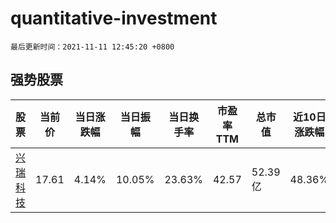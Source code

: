# quantitative-investment

`最后更新时间：2021-11-11 12:45:20 +0800`

## 强势股票

|股票|当前价|当日涨跌幅|当日振幅|当日换手率|市盈率TTM|总市值|近10日涨跌幅|
|----|----|----|----|----|----|----|----|
|[兴瑞科技](https://xueqiu.com/S/SZ002937)|17.61|4.14%|10.05%|23.63%|42.57|52.39亿|48.36%|
